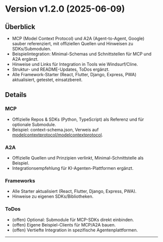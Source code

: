 # Version v1.2.0 (2025-06-09)

## Überblick
- MCP (Model Context Protocol) und A2A (Agent-to-Agent, Google) sauber referenziert, mit offiziellen Quellen und Hinweisen zu SDKs/Submodulen.
- Beispielintegration: Minimal-Schemas und Schnittstellen für MCP und A2A ergänzt.
- Hinweise und Links für Integration in Tools wie Windsurf/Cline.
- Struktur- und README-Updates, ToDos ergänzt.
- Alle Framework-Starter (React, Flutter, Django, Express, PWA) aktualisiert, getestet, einsatzbereit.

## Details

### MCP
- Offizielle Repos & SDKs (Python, TypeScript) als Referenz und für optionale Submodule.
- Beispiel: context-schema.json, Verweis auf [modelcontextprotocol/modelcontextprotocol](https://github.com/modelcontextprotocol/modelcontextprotocol).

### A2A
- Offizielle Quellen und Prinzipien verlinkt, Minimal-Schnittstelle als Beispiel.
- Integrationsempfehlung für KI-Agenten-Plattformen ergänzt.

### Frameworks
- Alle Starter aktualisiert (React, Flutter, Django, Express, PWA).
- Hinweise zu eigenen SDKs/Bibliotheken.

### ToDos
- (offen) Optional: Submodule für MCP-SDKs direkt einbinden.
- (offen) Eigene Beispiel-Clients für MCP/A2A bauen.
- (offen) Vertiefte Integration in spezifische Agentenplattformen.

---